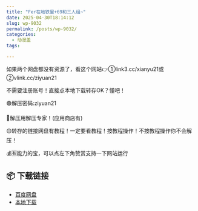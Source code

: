```yaml
---
title: "Fer在地铁里+69和三人组~"
date: 2025-04-30T18:14:12
slug: wp-9032
permalink: /posts/wp-9032/
categories:
  - 动漫盖
tags:

---
```


如果两个网盘都没有资源了，看这个网站👉①link3.cc/xianyu21或②vlink.cc/ziyuan21

不需要注册账号！直接点本地下载转存OK？懂吧！

🟢解压密码:ziyuan21

🔵解压用解压专家！(应用商店有)

🟡转存的链接网盘有教程！一定要看教程！按教程操作！不按教程操作你不会解压！

💰🈶能力的宝，可以点左下角赞赏支持一下网站运行

## 📦 下载链接
- [百度网盘](https://blziyuan21.com/pay-download/9032?key=79cb9c6015&down_id=0)
- [本地下载](https://blziyuan21.com/pay-download/9032?key=79cb9c6015&down_id=1)

